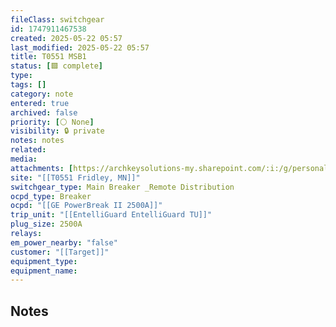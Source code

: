 ```yaml
---
fileClass: switchgear
id: 1747911467538
created: 2025-05-22 05:57
last_modified: 2025-05-22 05:57
title: T0551 MSB1
status: [🟩 complete]
type: 
tags: []
category: note
entered: true
archived: false
priority: [⚪ None]
visibility: 🔒 private
notes: notes
related: 
media: 
attachments: [https://archkeysolutions-my.sharepoint.com/:i:/g/personal/brennan_salibrici_prokey_com/Eef2bxbIFstDhvHz_0OBv-IBOcc1z79jbSZhfobv8l0jgQ?e=Onl3ny, https://archkeysolutions-my.sharepoint.com/:i:/g/personal/brennan_salibrici_prokey_com/EbdDAQ88KH1DlejEOjxcjRMB7rNHazfqDQYlebiR-Wh23Q?e=IiRhh5, https://archkeysolutions-my.sharepoint.com/:i:/g/personal/brennan_salibrici_prokey_com/EWkHm9XkgV5FrTd-1I4TXvkB2RLWCk1fE6VMDkYc0AgljA?e=LOiiQa, https://archkeysolutions-my.sharepoint.com/:i:/g/personal/brennan_salibrici_prokey_com/EfJ2kiBGxfFJs4ktCNuZBOABiqjRia5Wl8mukgKWOmi0Yw?e=w19Kh5]
site: "[[T0551 Fridley, MN]]"
switchgear_type: Main Breaker _Remote Distribution
ocpd_type: Breaker
ocpd: "[[GE PowerBreak II 2500A]]"
trip_unit: "[[EntelliGuard EntelliGuard TU]]"
plug_size: 2500A
relays: 
em_power_nearby: "false"
customer: "[[Target]]"
equipment_type: 
equipment_name:
---
```


## Notes